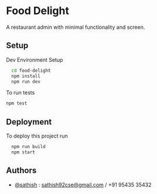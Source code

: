 
# Food Delight

A restaurant admin with minimal functionality and screen.




## Setup

Dev Environment Setup

```bash
  cd food-delight
  npm install
  npm run dev
```

To run tests

```bash
npm test
```
## Deployment

To deploy this project run

```bash
  npm run build
  npm start
```


## Authors

- [@sathish](https://github.com/satthish) : sathish92cse@gmail.com / +91 95435 35432

